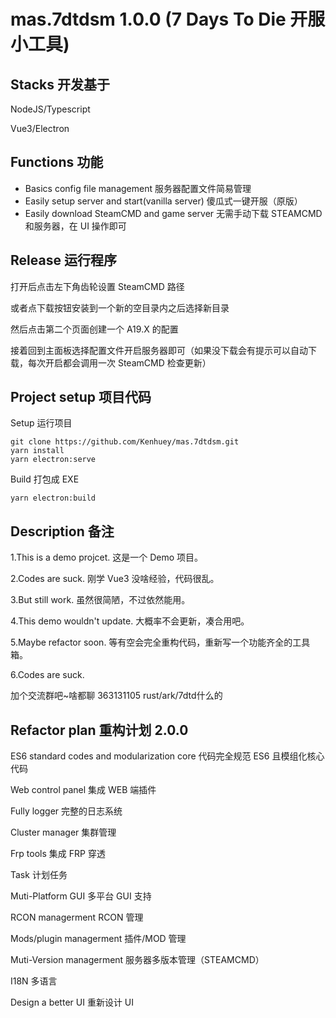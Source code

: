 # mas.7dtdsm 1.0.0 (7 Days To Die 开服小工具)

## Stacks 开发基于

NodeJS/Typescript

Vue3/Electron

## Functions 功能

- Basics config file management 服务器配置文件简易管理
- Easily setup server and start(vanilla server) 傻瓜式一键开服（原版）
- Easily download SteamCMD and game server 无需手动下载 STEAMCMD 和服务器，在 UI 操作即可

## Release 运行程序

打开后点击左下角齿轮设置 SteamCMD 路径

或者点下载按钮安装到一个新的空目录内之后选择新目录

然后点击第二个页面创建一个 A19.X 的配置

接着回到主面板选择配置文件开启服务器即可（如果没下载会有提示可以自动下载，每次开启都会调用一次 SteamCMD 检查更新）

## Project setup 项目代码

Setup 运行项目

```
git clone https://github.com/Kenhuey/mas.7dtdsm.git
yarn install
yarn electron:serve
```

Build 打包成 EXE

```
yarn electron:build
```

## Description 备注

1.This is a demo projcet. 这是一个 Demo 项目。

2.Codes are suck. 刚学 Vue3 没啥经验，代码很乱。

3.But still work. 虽然很简陋，不过依然能用。

4.This demo wouldn't update. 大概率不会更新，凑合用吧。

5.Maybe refactor soon. 等有空会完全重构代码，重新写一个功能齐全的工具箱。

6.Codes are suck.

加个交流群吧~啥都聊 363131105 rust/ark/7dtd什么的 

## Refactor plan 重构计划 2.0.0

ES6 standard codes and modularization core 代码完全规范 ES6 且模组化核心代码

Web control panel 集成 WEB 端插件

Fully logger 完整的日志系统

Cluster manager 集群管理

Frp tools 集成 FRP 穿透

Task 计划任务

Muti-Platform GUI 多平台 GUI 支持

RCON managerment RCON 管理

Mods/plugin managerment 插件/MOD 管理

Muti-Version managerment 服务器多版本管理（STEAMCMD）

I18N 多语言

Design a better UI 重新设计 UI
